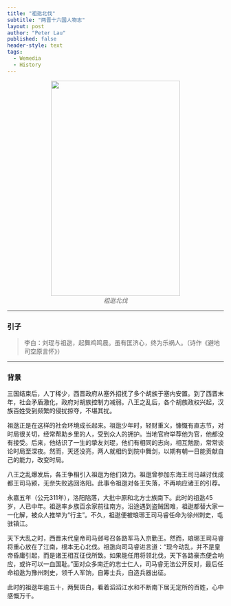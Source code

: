 ```yaml
---
title: "祖逖北伐"
subtitle: "两晋十六国人物志"
layout: post
author: "Peter Lau"
published: false
header-style: text
tags:
  - Wemedia
  - History
---
```




<figure style="text-align: center">
    <img class="西晋" src="http://t0lxshosx.hd-bkt.clouddn.com/blog/wemedia/history/%E7%A5%96%E9%80%96%E5%8C%97%E4%BC%90/0_1.png" width="300" height="500">
    <figcaption style="font-style: italic; color: #666;">祖逖北伐</figcaption>
</figure>

---

### 引子

> 李白：刘琨与祖逖，起舞鸡鸣晨。虽有匡济心，终为乐祸人。（诗作《避地司空原言怀》）

---

### 背景

三国结束后，人丁稀少，西晋政府从塞外招抚了多个胡族于塞内安置。到了西晋末年，社会矛盾激化，政府对胡族控制力减弱。八王之乱后，各个胡族政权兴起，汉族百姓受到频繁的侵扰掠夺，不堪其扰。

祖逖正是在这样的社会环境成长起来。祖逖少年时，轻财重义，慷慨有直志节，对时局很关切，经常帮助乡里的人，受到众人的拥护。当地官府举荐他为官，他都没有接受。后来，他结识了一生的挚友刘琨，他们有相同的志向，相互勉励，常常谈论时局至深夜。然而，天还没亮，两人就相约到院中舞剑，以期有朝一日能贡献自己的能力，改变时局。

八王之乱爆发后，各王争相引入祖逖为他们效力。祖逖曾参加东海王司马越讨伐成都王司马颍，无奈失败逃回洛阳。此事令祖逖对各王失落，不再响应诸王的引荐。

永嘉五年（公元311年），洛阳陷落，大批中原和北方士族南下。此时的祖逖45岁，人已中年。祖逖率乡族百余家前往南方。沿途遇到盗贼困难，祖逖都替大家一一化解，被众人推举为“行主”。不久，祖逖便被琅琊王司马睿任命为徐州刺史，屯驻镇江。

天下大乱之时，西晋末代皇帝司马邺号召各路军马入京勤王。然而，琅琊王司马睿将重心放在了江南，根本无心北伐。祖逖向司马睿进言道：“现今动乱，并不是皇帝昏庸引起，而是诸王相互征伐所致。如果能任用将领北伐，天下各路豪杰便会响应，或许可以一血国耻。”面对众多南迁的志士仁人，司马睿无法公开反对，最后任命祖逖为豫州刺史，领千人军饷，自筹士兵，自造兵器出征。

此时的祖逖年逾五十，两鬓斑白，看着滔滔江水和不断南下居无定所的百姓，心中感慨万千。